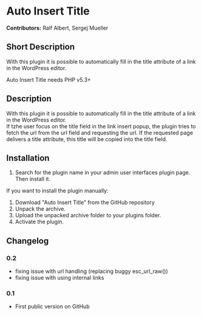 # Auto Insert Title #

**Contributors:** Ralf Albert, Sergej Mueller

## Short Description ##
With this plugin it is possible to automatically fill in the title attribute of a link in the WordPress editor.

Auto Insert Title needs PHP v5.3+

## Description ##
With this plugin it is possible to automatically fill in the title attribute of a link in the WordPress editor.  
If tzhe user focus on the title field in the link insert popup, the plugin tries to fetch the url from the url field and requesting the url. If the requested page delivers a title attribute, this title will be copied into the title field.

## Installation ##
1. Search for the plugin name in your admin user interfaces plugin page. Then install it.

If you want to install the plugin manually:

1. Download "Auto Insert Title" from the GitHub repository
2. Unpack the archive.
3. Upload the unpacked archive folder to your plugins folder.
4. Activate the plugin.

## Changelog ##

### 0.2 ###

* fixing issue with url handling (replacing buggy esc_url_raw())
* fixing issue with using internal links

### 0.1 ###
* First public version on GitHub

